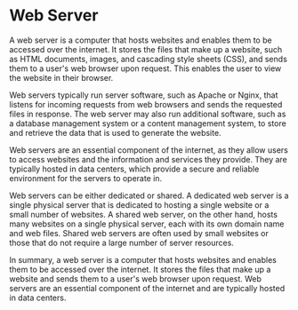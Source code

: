 # Web Server

A web server is a computer that hosts websites and enables them to be accessed over the internet. It stores the files that make up a website, such as HTML documents, images, and cascading style sheets (CSS), and sends them to a user's web browser upon request. This enables the user to view the website in their browser.

Web servers typically run server software, such as Apache or Nginx, that listens for incoming requests from web browsers and sends the requested files in response. The web server may also run additional software, such as a database management system or a content management system, to store and retrieve the data that is used to generate the website.

Web servers are an essential component of the internet, as they allow users to access websites and the information and services they provide. They are typically hosted in data centers, which provide a secure and reliable environment for the servers to operate in.

Web servers can be either dedicated or shared. A dedicated web server is a single physical server that is dedicated to hosting a single website or a small number of websites. A shared web server, on the other hand, hosts many websites on a single physical server, each with its own domain name and web files. Shared web servers are often used by small websites or those that do not require a large number of server resources.

In summary, a web server is a computer that hosts websites and enables them to be accessed over the internet. It stores the files that make up a website and sends them to a user's web browser upon request. Web servers are an essential component of the internet and are typically hosted in data centers.